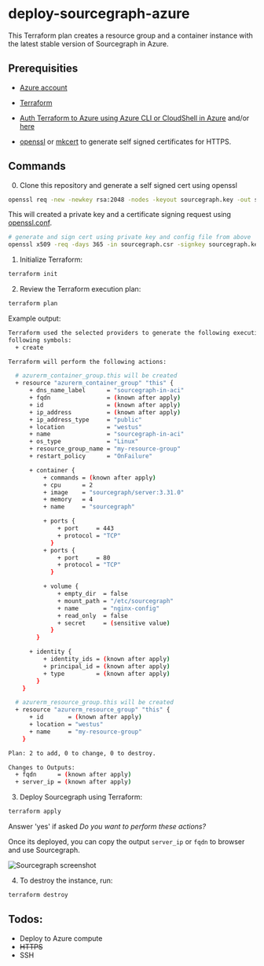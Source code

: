 # deploy-sourcegraph-azure

This Terraform plan creates a resource group and a container instance with the latest stable version of Sourcegraph in Azure.

## Prerequisities

- [Azure account](https://azure.microsoft.com/en-us/free/)
- [Terraform](https://www.terraform.io/downloads.html)
- [Auth Terraform to Azure using Azure CLI or CloudShell in Azure](https://docs.microsoft.com/en-us/azure/developer/terraform/get-started-cloud-shell-bash?tabs=bash#5-authenticate-terraform-to-azure) and/or [here](https://registry.terraform.io/providers/hashicorp/azurerm/latest/docs/guides/azure_cli)

- [openssl](https://www.openssl.org/) or [mkcert](https://github.com/FiloSottile/mkcert) to generate self signed certificates for HTTPS.

## Commands

0. Clone this repository and generate a self signed cert using openssl

```bash
openssl req -new -newkey rsa:2048 -nodes -keyout sourcegraph.key -out sourcegraph.csr -config openssl.conf
```

This will created a private key and a certificate signing request using [openssl.conf](./openssl.conf).

```bash
# generate and sign cert using private key and config file from above
openssl x509 -req -days 365 -in sourcegraph.csr -signkey sourcegraph.key -out sourcegraph.crt -extfile openssl.conf -extensions req_ext
```

1. Initialize Terraform:

```bash
terraform init
```

2. Review the Terraform execution plan:

```bash
terraform plan
```

Example output:

```bash
Terraform used the selected providers to generate the following execution plan. Resource actions are indicated with the
following symbols:
  + create

Terraform will perform the following actions:

  # azurerm_container_group.this will be created
  + resource "azurerm_container_group" "this" {
      + dns_name_label      = "sourcegraph-in-aci"
      + fqdn                = (known after apply)
      + id                  = (known after apply)
      + ip_address          = (known after apply)
      + ip_address_type     = "public"
      + location            = "westus"
      + name                = "sourcegraph-in-aci"
      + os_type             = "Linux"
      + resource_group_name = "my-resource-group"
      + restart_policy      = "OnFailure"

      + container {
          + commands = (known after apply)
          + cpu      = 2
          + image    = "sourcegraph/server:3.31.0"
          + memory   = 4
          + name     = "sourcegraph"

          + ports {
              + port     = 443
              + protocol = "TCP"
            }
          + ports {
              + port     = 80
              + protocol = "TCP"
            }

          + volume {
              + empty_dir  = false
              + mount_path = "/etc/sourcegraph"
              + name       = "nginx-config"
              + read_only  = false
              + secret     = (sensitive value)
            }
        }

      + identity {
          + identity_ids = (known after apply)
          + principal_id = (known after apply)
          + type         = (known after apply)
        }
    }

  # azurerm_resource_group.this will be created
  + resource "azurerm_resource_group" "this" {
      + id       = (known after apply)
      + location = "westus"
      + name     = "my-resource-group"
    }

Plan: 2 to add, 0 to change, 0 to destroy.

Changes to Outputs:
  + fqdn      = (known after apply)
  + server_ip = (known after apply)
```

3. Deploy Sourcegraph using Terraform:

```bash
terraform apply
```

Answer 'yes' if asked _Do you want to perform these actions?_

Once its deployed, you can copy the output `server_ip` or `fqdn` to browser and use Sourcegraph.

![Sourcegraph screenshot](https://user-images.githubusercontent.com/989826/126650657-cef98203-1505-4848-aab6-57acda1ec35f.png)

4.  To destroy the instance, run:

```bash
terraform destroy
```

## Todos:

- Deploy to Azure compute
- ~~HTTPS~~
- SSH
